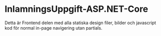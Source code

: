 # InlamningsUppgift-ASP.NET-Core
Detta är Frontend delen med alla statiska design filer, bilder och javascript kod för normal in-page navigering utan partials.
